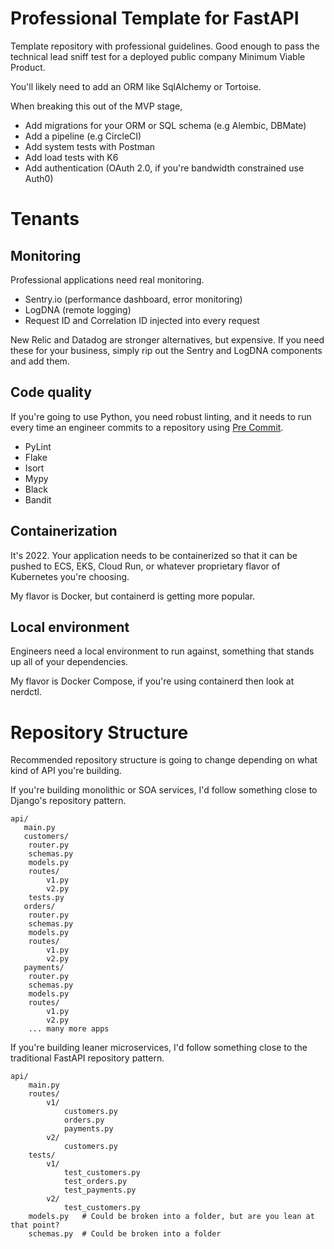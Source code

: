 # Professional Template for FastAPI

Template repository with professional guidelines. Good enough to pass the technical lead sniff test for a deployed public company Minimum Viable Product.

You'll likely need to add an ORM like SqlAlchemy or Tortoise.

When breaking this out of the MVP stage,

- Add migrations for your ORM or SQL schema (e.g Alembic, DBMate)
- Add a pipeline (e.g CircleCI)
- Add system tests with Postman
- Add load tests with K6
- Add authentication (OAuth 2.0, if you're bandwidth constrained use Auth0)

# Tenants

## Monitoring

Professional applications need real monitoring.

- Sentry.io (performance dashboard, error monitoring)
- LogDNA (remote logging)
- Request ID and Correlation ID injected into every request

New Relic and Datadog are stronger alternatives, but expensive. If you need these for your business, simply rip out the Sentry and LogDNA components and add them.

## Code quality

If you're going to use Python, you need robust linting, and it needs to run every time an engineer commits to a repository using [Pre Commit](https://pre-commit.com/).

- PyLint
- Flake
- Isort
- Mypy
- Black
- Bandit

## Containerization

It's 2022. Your application needs to be containerized so that it can be pushed to ECS, EKS, Cloud Run, or whatever proprietary flavor of Kubernetes you're choosing.

My flavor is Docker, but containerd is getting more popular.

## Local environment

Engineers need a local environment to run against, something that stands up all of your dependencies.

My flavor is Docker Compose, if you're using containerd then look at nerdctl.

# Repository Structure

Recommended repository structure is going to change depending on what kind of API you're building.

If you're building monolithic or SOA services, I'd follow something close to Django's repository pattern.

```
api/
   main.py
   customers/
    router.py
    schemas.py
    models.py
    routes/
        v1.py
        v2.py
    tests.py
   orders/
    router.py
    schemas.py
    models.py
    routes/
        v1.py
        v2.py
   payments/
    router.py
    schemas.py
    models.py
    routes/
        v1.py
        v2.py
    ... many more apps
```

If you're building leaner microservices, I'd follow something close to the traditional FastAPI repository pattern.

```
api/
    main.py
    routes/
        v1/
            customers.py
            orders.py
            payments.py
        v2/
            customers.py
    tests/
        v1/
            test_customers.py
            test_orders.py
            test_payments.py
        v2/
            test_customers.py
    models.py   # Could be broken into a folder, but are you lean at that point?
    schemas.py  # Could be broken into a folder
```
